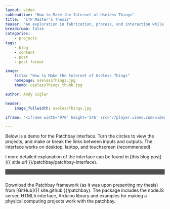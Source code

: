 ```yaml
---
layout: video
subheadline: "How to Make the Internet of Useless Things"
title:  "ITP Master's Thesis"
teaser: "An exploration in fabrication, process, and interaction while making an internet of useless things."
breadcrumb: false
categories:
    - projects
tags:
    - blog
    - content
    - post
    - post format

image:
    title: "How to Make the Internet of Useless Things"
    homepage: uselessThings.jpg
    thumb: uselessThings_thumb.jpg

author: Andy Sigler

header:
    image_fullwidth: uselessThings.jpg

iframe: "<iframe width='970' height='546' src='//player.vimeo.com/video/96851567' frameborder='0' allowfullscreen></iframe>"

---
```


<style>
	#routerContainer {
		position:relative;
		display:block-inline;
		background-color:rgb(79,79,79);
	}
	#patchbayTitle {
		color:rgb(79,79,79);
	}
	canvas{
		display:inline;
		position:absolute;
		left:0px;
		top:0px;
	}
</style>

<script type="text/javascript" src="{{ site.url }}/assets/js/patchbay/hammer.min.js"></script>
<script type="text/javascript" src="{{ site.url }}/assets/js/patchbay/websocketStuff.js"></script>
<script type="text/javascript" src="{{ site.url }}/assets/js/patchbay/canvasStuff.js"></script>
<script type="text/javascript" src="{{ site.url }}/assets/js/patchbay/touchStuff.js"></script>
<script type="text/javascript" src="{{ site.url }}/assets/js/patchbay/cord.js"></script>
<script type="text/javascript" src="{{ site.url }}/assets/js/patchbay/port.js"></script>
<script type="text/javascript" src="{{ site.url }}/assets/js/patchbay/arc.js"></script>
<script type="text/javascript" src="{{ site.url }}/assets/js/patchbay/circle.js"></script>
<script type="text/javascript" src="{{ site.url }}/assets/js/patchbay/mouse.js"></script>
<script type="text/javascript" src="{{ site.url }}/assets/js/patchbay/initPatchbay.js"></script>


Below is a demo for the Patchbay interface. Turn the circles to view the projects, and make or break the links between inputs and outputs. The interface works on desktop, laptop, and touchscreen (recommended).

I more detailed explanation of the interface can be found in [this blog post]({{ sitle.url }}/patchbay/patchbay-interface).


<div id="routerContainer" style="margin-bottom:1.5rem">
	<div id="patchbayTitle">PatchBay</div>
	<canvas id="canvas"></canvas>
</div>	

Download the Patchbay framework (as it was upon presenting my thesis) from [GitHub]({{ site.github }}/patchbay). The package includes the nodeJS server, HTML5 interface, Arduino library and examples for making a physical computing projects work with the patchbay.